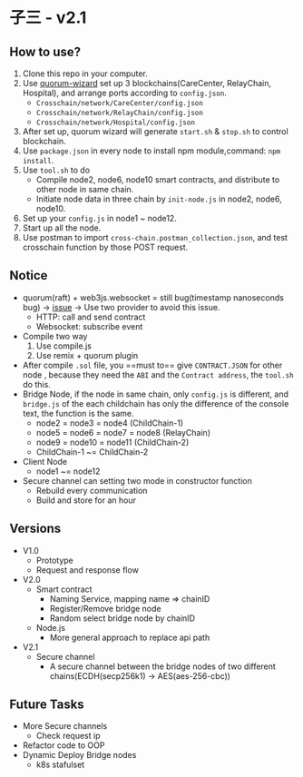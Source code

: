 # 子三 - v2.1

## How to use?

1. Clone this repo in your computer.
2. Use [quorum-wizard](https://github.com/jpmorganchase/quorum-wizard) set up 3 blockchains(CareCenter, RelayChain, Hospital), and arrange ports according to `config.json`.
	- `Crosschain/network/CareCenter/config.json`
	- `Crosschain/network/RelayChain/config.json`
	- `Crosschain/network/Hospital/config.json`
3. After set up, quorum wizard will generate `start.sh` & `stop.sh` to control blockchain.
4. Use `package.json` in every node to install npm module,command: `npm install`.
5. Use `tool.sh` to do
	- Compile node2, node6, node10 smart contracts, and distribute to other node in same chain.
	- Initiate node data in three chain by `init-node.js` in node2, node6, node10.
6. Set up your `config.js` in node1 ~ node12.
7. Start up all the node.
8. Use postman to import `cross-chain.postman_collection.json`, and test crosschain function by those POST request.

## Notice

- quorum(raft) + web3js.websocket = still bug(timestamp nanoseconds bug) -> [issue](https://github.com/ethereum/web3.js/issues/3442) -> Use two provider to avoid this issue.
	- HTTP: call and send contract
	- Websocket: subscribe event
- Compile two way
	1. Use compile.js
	2. Use remix + quorum plugin 
- After compile `.sol` file, you ==must to== give `CONTRACT.JSON` for other node , because they need the `ABI` and the `Contract address`, the `tool.sh` do this.
- Bridge Node, if the node in same chain, only `config.js` is different, and `bridge.js` of the each childchain has only the difference of the console text, the function is the same.
	- node2 = node3 = node4 (ChildChain-1)
	- node5 = node6 = node7 = node8 (RelayChain)
	- node9 = node10 = node11 (ChildChain-2)
	- ChildChain-1 ~= ChildChain-2
- Client Node
   - node1 ~= node12
- Secure channel can setting two mode in constructor function
	- Rebuild every communication
	- Build and store for an hour

## Versions

- V1.0
	- Prototype
	- Request and response flow
- V2.0
	- Smart contract
		- Naming Service, mapping name => chainID
		- Register/Remove bridge node
		- Random select bridge node by chainID
	- Node.js
		- More general approach to replace api path
- V2.1
	- Secure channel
		- A secure channel between the bridge nodes of two different chains(ECDH(secp256k1) -> AES(aes-256-cbc))

## Future Tasks

- More Secure channels
	- Check request ip
- Refactor code to OOP
- Dynamic Deploy Bridge nodes
	- k8s stafulset
